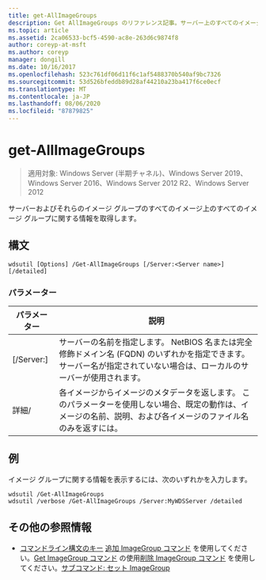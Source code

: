 ```yaml
---
title: get-AllImageGroups
description: Get AllImageGroups のリファレンス記事。サーバー上のすべてのイメージグループとそれらのイメージグループ内のすべてのイメージに関する情報を取得します。
ms.topic: article
ms.assetid: 2ca06533-bcf5-4590-ac8e-263d6c9874f8
author: coreyp-at-msft
ms.author: coreyp
manager: dongill
ms.date: 10/16/2017
ms.openlocfilehash: 523c761df06d11f6c1af5488370b540af9bc7326
ms.sourcegitcommit: 53d526bfeddb89d28af44210a23ba417f6ce0ecf
ms.translationtype: MT
ms.contentlocale: ja-JP
ms.lasthandoff: 08/06/2020
ms.locfileid: "87879825"
---
```

# <a name="get-allimagegroups"></a>get-AllImageGroups

> 適用対象: Windows Server (半期チャネル)、Windows Server 2019、Windows Server 2016、Windows Server 2012 R2、Windows Server 2012

サーバーおよびそれらのイメージ グループのすべてのイメージ上のすべてのイメージ グループに関する情報を取得します。

## <a name="syntax"></a>構文
```
wdsutil [Options] /Get-AllImageGroups [/Server:<Server name>] [/detailed]
```
### <a name="parameters"></a>パラメーター
|パラメーター|説明|
|-------|--------|
|[/Server:<Server name>]|サーバーの名前を指定します。 NetBIOS 名または完全修飾ドメイン名 (FQDN) のいずれかを指定できます。 サーバー名が指定されていない場合は、ローカルのサーバーが使用されます。|
|詳細/|各イメージからイメージのメタデータを返します。 このパラメーターを使用しない場合、既定の動作は、イメージの名前、説明、および各イメージのファイル名のみを返すには。|
## <a name="examples"></a>例
イメージ グループに関する情報を表示するには、次のいずれかを入力します。
```
wdsutil /Get-AllImageGroups
wdsutil /verbose /Get-AllImageGroups /Server:MyWDSServer /detailed
```
## <a name="additional-references"></a>その他の参照情報
- [コマンドライン構文のキー](command-line-syntax-key.md) 
[追加 ImageGroup コマンド](using-the-add-imagegroup-command.md) 
 を使用してください。[Get ImageGroup コマンド](using-the-get-imagegroup-command.md) 
 の使用[削除 ImageGroup コマンド](using-the-remove-imagegroup-command.md) 
 を使用してください。[サブコマンド: セット ImageGroup](subcommand-set-imagegroup.md)
